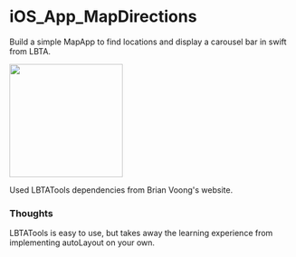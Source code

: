 # iOS_App_MapDirections

Build a simple MapApp to find locations and display a carousel bar in swift from LBTA. 

<img src= "Map_IOS.gif" width=200/>

Used LBTATools dependencies from Brian Voong's website.
### Thoughts 
LBTATools is easy to use, but takes away the learning experience from implementing autoLayout on your own. 

